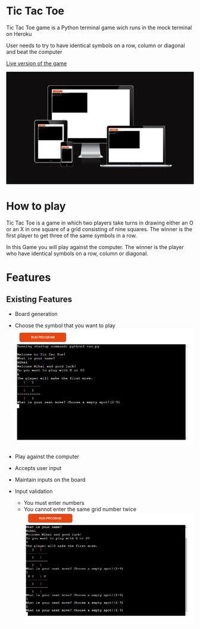 # Tic Tac Toe

Tic Tac Toe game is a Python terminal game wich runs in the mock terminal on Heroku

User needs to try to have identical symbols on a row, column or diagonal and beat the computer

[Live version of the game](https://tic-tac-toe-game-mihai.herokuapp.com/)

![responsivnes image](images/game-img.png)

# How to play

Tic Tac Toe is a game in which two players take turns in drawing either an  O or an X in one square of a grid consisting of nine squares. The winner is the first player to get three of the same symbols in a row.

In this Game you will play against the computer. 
The winner is the player who have identical symbols on a row, column or diagonal.

# Features

## Existing Features

* Board generation 
* Choose the symbol that you want to play
![Game Board](images/game-board.png)

* Play against the computer
* Accepts user input
* Maintain inputs on the board
* Input validation
    * You must enter numbers  
    * You cannot enter the same grid number twice
    ![Game Board](images/game-board1.png)